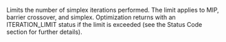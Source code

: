 Limits the number of simplex iterations performed. The limit applies to MIP, barrier crossover, and simplex.
Optimization returns with an ITERATION_LIMIT status if the limit is exceeded (see the Status Code section for further
details).